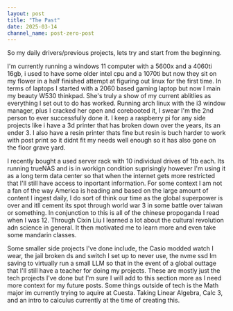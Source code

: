```yaml
---
layout: post
title: "The Past"
date: 2025-03-14
channel_name: post-zero-post
---
```


So my daily drivers/previous projects, lets try and start from the beginning.

I'm currently running a windows 11 computer with a 5600x and a 4060ti 16gb, i used to have some older intel cpu and a 1070ti but now they sit on my flower in a half finished attempt at figuring out linux for the first time. In terms of laptops I started with a 2060 based gaming laptop but now I main my beauty W530 thinkpad. She's truly a show of my current ablitlies as everything I set out to do has worked. Running arch linux with the i3 window manager, plus I cracked her open and corebooted it, I swear I'm the 2nd person to ever successfully done it. 
I keep a raspberry pi for any side projects like i have a 3d printer that has broken down over the years, its an ender 3. I also have a resin printer thats fine but resin is buch harder to work with post print so it didnt fit my needs well enough so it has also gone on the floor grave yard. 

I recently bought a used server rack with 10 individual drives of 1tb each. Its running trueNAS and is in workign condition suprisingly however I'm using it as a long term data center so that when the internet gets more restricted that I'll still have access to inportant information. For some context I am not a fan of the way America is heading and based on the large amount of content I ingest daily, I do sort of think our time as the global superpower is over and itll cement its spot through world war 3 in some battle over taiwan or something. 
In conjunction to this is all of the chinese propoganda I read when I was 12. Through Cixin Liu I learned a lot about the cultural revolution adn science in general. It then motivated me to learn more and even take some mandarin classes. 

Some smaller side projects I've done include, the Casio modded watch I wear, the jail broken ds and switch I set up to never use, the nvme ssd Im saving to virtually run a small LLM so that in the event of a global outtage that I'll still have a teacher for doing my projects. 
These are mostly just the tech projects I've done but I'm sure I will add to this section more as I need more context for my future posts. 
Some things outside of tech is the Math major im currently trying to aquire at Cuesta. Taking Linear Algebra, Calc 3, and an intro to calculus currently at the time of creating this. 
